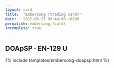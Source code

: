 ```yaml
---
layout: card
title:  "Embersong (trading card)"
date:   2022-06-25 08:44:00 +0100
permalink: embersong_(card)
incomplete: true
---
```


## DOApSP &middot; EN-129 U

{% include templates/embersong-doapsp.html %}